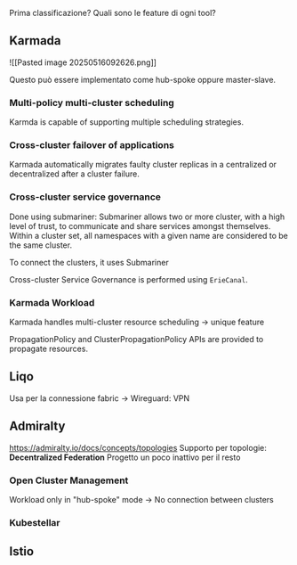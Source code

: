 Prima classificazione?
Quali sono le feature di ogni tool?

## Karmada

![[Pasted image 20250516092626.png]]

Questo può essere implementato come hub-spoke oppure master-slave. 

### Multi-policy multi-cluster scheduling
Karmda is capable of supporting multiple scheduling strategies.

### Cross-cluster failover of applications
Karmada automatically migrates faulty cluster replicas in a centralized or decentralized after a cluster failure.

### Cross-cluster service governance

Done using submariner:
Submariner allows two or more cluster, with a high level of trust, to communicate and share services amongst themselves. Within a cluster set, all namespaces with a given name are considered to be the same cluster.

To connect the clusters, it uses Submariner

Cross-cluster Service Governance is performed using `ErieCanal`.

### Karmada Workload 
Karmada handles multi-cluster resource scheduling -> unique feature

PropagationPolicy and ClusterPropagationPolicy APIs are provided to propagate resources.


## Liqo
Usa per la connessione fabric -> Wireguard: VPN


## Admiralty
https://admiralty.io/docs/concepts/topologies
Supporto per topologie: **Decentralized Federation**
Progetto un poco inattivo per il resto


### Open Cluster Management
Workload only in "hub-spoke" mode -> No connection between clusters

### Kubestellar




## Istio























